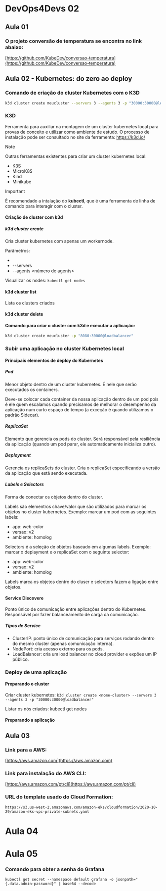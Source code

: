 # DevOps4Devs 02

## Aula 01
### O projeto conversão de temperatura se encontra no link abaixo:

[https://github.com/KubeDev/conversao-temperatura](https://github.com/KubeDev/conversao-temperatura)

## Aula 02 - Kubernetes: do zero ao deploy
### Comando de criação do cluster Kubernetes com o K3D
```bash
k3d cluster create meucluster --servers 3 --agents 3 -p "30000:30000@loadbalancer"
```
### K3D

Ferramenta para auxiliar na montagem de um cluster kubernetes local para provas de conceito e utilizar como ambiente de estudo. O processo de instalação pode ser consultado no site da ferramenta: https://k3d.io/

> [!NOTE]
> Outras ferramentas existentes para criar um cluster kubernetes local:
> - K3S
> - MicroK8S
> - Kind
> - Minikube

> [!IMPORTANT]
> É recomendado a intalação do **kubectl**, que é uma ferramenta de linha de comando para interagir com o cluster.

#### Criação de cluster com k3d

##### k3d cluster create
Cria cluster kubernetes com apenas um workernode.

Parâmetros:
- <nome>
- --servers <numero de servers>
- --agents <número de agents>

Visualizar os nodes: `kubectl get nodes`

#### k3d cluster list
Lista os clusters criados

#### k3d cluster delete

#### Comando para criar o cluster com k3d e executar a aplicação:
```Bash
k3d cluster create meucluster -p "8080:30000@loadbalancer"
```

### Subir uma aplicação no cluster Kubernetes local

#### Principais elementos de deploy do Kubernetes
##### Pod
Menor objeto dentro de um cluster kubernetes. É nele que serão executados os containers.

Deve-se colocar cada container da nossa aplicação dentro de um pod pois é ele quem escalamos quando precisamos de melhorar o desempenho da aplicação num curto espaço de tempo (a exceção é quando utilizamos o padrão Sidecar).

##### ReplicaSet
Elemento que gerencia os pods do cluster. Será responsável pela resiliência da aplicação (quando um pod parar, ele automaticamente inicializa outro).

##### Deployment
Gerencia os replicaSets do cluster.
Cria o replicaSet especificando a versão da aplicação que está sendo executada. 

##### Labels e Selectors
Forma de conectar os objetos dentro do cluster.

Labels são elementros chave/valor que são utilizados para marcar os objetos no cluster kubernetes.
Exemplo: marcar um pod com as seguintes labels:
- app: web-color
- versao: v2
- ambiente: homolog

Selectors é a seleção de objetos baseado em algumas labels.
Exemplo: marcar o deplayment e o replicaSet com o seguinte selector:
- app: web-color
- versao: v2
- ambiente: homolog

Labels marca os objetos dentro do cluser e selectors fazem a ligação entre objetos.

#### Service Discovere
Ponto único de comunicação entre aplicações dentro do Kubernetes.
Responsável por fazer balanceamento de carga da comunicação.

##### Tipos de Service

- ClusterIP: ponto único de comunicação para serviços rodando dentro do mesmo cluster (apenas comunicação interna).
- NodePort: cria acesso externo para os pods.
- LoadBalancer: cria um load balancer no cloud provider e expões um IP público.

### Deploy de uma aplicação

#### Preparando o cluster
Criar cluster kubernetes: `k3d cluster create <nome-cluster> --servers 3 --agents 3 -p "30000:30000@loadbalancer"`

Listar os nós criados: kubectl get nodes

#### Preparando a aplicação



## Aula 03

### Link para a AWS:

[https://aws.amazon.com](https://aws.amazon.com)

### Link para instalação do AWS CLI:

[https://aws.amazon.com/pt/cli](https://aws.amazon.com/pt/cli)

### URL do template usado do Cloud Formation:
```
https://s3.us-west-2.amazonaws.com/amazon-eks/cloudformation/2020-10-29/amazon-eks-vpc-private-subnets.yaml
```

# Aula 04

# Aula 05 

### Comando para obter a senha do Grafana
```
kubectl get secret --namespace default grafana -o jsonpath="{.data.admin-password}" | base64 --decode
```
